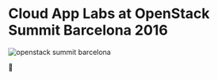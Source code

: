 # Cloud App Labs at OpenStack Summit Barcelona 2016

![openstack summit barcelona](https://www.sebastien-han.fr/blog/images/openstack-summit-2016-barcelona.jpg)



